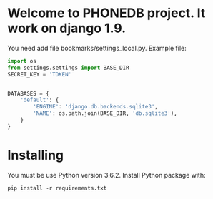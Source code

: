 # Welcome to PHONEDB project. It work on django 1.9.

You need add file bookmarks/settings_local.py. Example file:
```python
import os
from settings.settings import BASE_DIR
SECRET_KEY = 'TOKEN'


DATABASES = {
    'default': {
        'ENGINE': 'django.db.backends.sqlite3',
        'NAME': os.path.join(BASE_DIR, 'db.sqlite3'),
    }
}
```

# Installing

You must be use Python version 3.6.2. Install Python package with:
```
pip install -r requirements.txt
```
